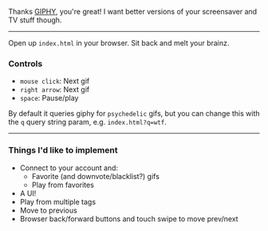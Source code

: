 Thanks [GIPHY](http://giphy.com), you're great! I want better versions of your screensaver and TV stuff though.

***

Open up `index.html` in your browser. Sit back and melt your brainz.

### Controls

- `mouse click`: Next gif
- `right arrow`: Next gif
- `space`: Pause/play

By default it queries giphy for `psychedelic` gifs, but you can change this with the `q` query string param, e.g. `index.html?q=wtf`.

***

### Things I'd like to implement

- Connect to your account and:
    - Favorite (and downvote/blacklist?) gifs
    - Play from favorites
- A UI!
- Play from multiple tags
- Move to previous
- Browser back/forward buttons and touch swipe to move prev/next
